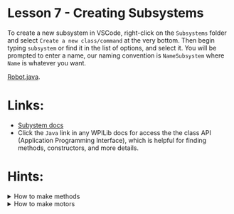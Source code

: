 # Lesson 7 - Creating Subsystems

To create a new subsystem in VSCode, right-click on the `Subsystems` folder and select `Create a new class/command` at the very bottom. Then begin typing `subsystem` or find it in the list of options, and select it. You will be prompted to enter a name, our naming convention is `NameSubsystem` where `Name` is whatever you want. 




[Robot.java](src/main/java/frc/robot/Robot.java).

# Links:
- [Subystem docs](https://docs.wpilib.org/en/stable/docs/software/commandbased/subsystems.html)
- Click the `Java` link in any WPILib docs for access the the class API (Application Programming Interface), which is helpful for finding methods, constructors, and more details.
  
# Hints:

<details><summary>How to make methods</summary>

- Write `public int myMethod(double number, String name){}` to create a method named `myMethod` that returns an `int`, and takes a `double` and a `String` as parameters. You can switch out the return type, name, and parameters based on the application. Keep in mind you can have `void` as the return type if you don't want any return value.

</details>

<details><summary>How to make motors</summary>

- Write `private WPI_TalonFX name = new WPI_TalonFX(CANID);` to create a new motor with a given CAN ID. Make sure to write this code at the very top of the subsystem class, above the constructor, but still inside the first set of braces. You can do this for any 

</details>
